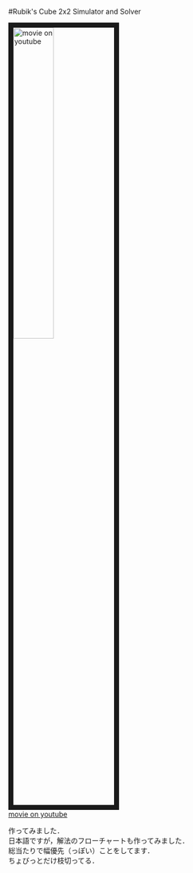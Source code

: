 #Rubik's Cube 2x2 Simulator and Solver

<a href="http://www.youtube.com/watch?feature=player_embedded&v=JhxI5xQf2u0
" target="_blank"><img src="http://img.youtube.com/vi/JhxI5xQf2u0/0.jpg" 
alt="movie on youtube" width=40% border="10" /></a>  
[movie on youtube](https://www.youtube.com/watch?v=JhxI5xQf2u0)  

作ってみました．  
日本語ですが，解法のフローチャートも作ってみました．  
総当たりで幅優先（っぽい）ことをしてます．  
ちょびっとだけ枝切ってる．  